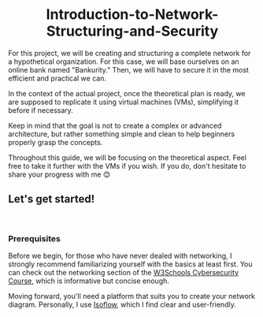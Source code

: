 <h1 align="center">Introduction-to-Network-Structuring-and-Security</h1>

<p>
For this project, we will be creating and structuring a complete network for a hypothetical organization. For this case, we will base ourselves on an online bank named "Bankurity." Then, we will have to secure it in the most efficient and practical we can.

In the context of the actual project, once the theoretical plan is ready, we are supposed to replicate it using virtual machines (VMs), simplifying it before if necessary.

Keep in mind that the goal is not to create a complex or advanced architecture, but rather something simple and clean to help beginners properly grasp the concepts.

Throughout this guide, we will be focusing on the theoretical aspect. Feel free to take it further with the VMs if you wish. If you do, don't hesitate to share your progress with me 😊
</p>
<h2>
 Let's get started!
</h2>
</br>
<h3>Prerequisites</h3>
<p>
Before we begin, for those who have never dealed with networking, I strongly recommend familiarizing yourself with the basics at least first. You can check out the networking section of the <a href="https://www.w3schools.com/cybersecurity/cybersecurity_networking.php">W3Schools Cybersecurity Course</a>, which is informative but concise enough.

Moving forward, you'll need a platform that suits you to create your network diagram. Personally, I use <a href="https://isoflow.io/">Isoflow</a>, which I find clear and user-friendly.
</p>
